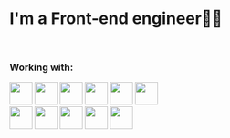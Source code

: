 # I'm a Front-end engineer🙋‍♂️
<br>

### Working with:

<img src="https://img.shields.io/badge/React-000000?style=flat-square&logo=React&logoColor=3DB7CC" height='40'/></a>
<img src="https://img.shields.io/badge/Redux-000000?style=flat-square&logo=Redux&logoColor=A566FF" height='40'/></a>
<img src="https://img.shields.io/badge/Javascript-000000?style=flat-square&logo=Javascript&logoColor=yellow" height='40'/></a>
<img src="https://img.shields.io/badge/Koa-black?style=flat-square&logo=Koa&logoColor=white" height='40'/></a>
<img src="https://img.shields.io/badge/Nodejs-black?style=flat-square&logo=Node.js&logoColor=2F9D27" height='40'/></a>
<img src="https://img.shields.io/badge/HTML-black?style=flat-square&logo=Html5&logoColor=F29661" height='40'/></a><br/>
<img src="https://img.shields.io/badge/MongoDB-black?style=flat-square&logo=Mongodb&logoColor=2F9D27" height='40'/></a>
<img src="https://img.shields.io/badge/CSS3-black?style=flat-square&logo=Css3&logoColor=yellow" height='40'/></a>
<img src="https://img.shields.io/badge/Typescript-black?style=flat-square&logo=Typescript&logoColor=blue" height='40'/></a>
<img src="https://img.shields.io/badge/Styledcomponents-black?style=flat-square&logo=Styledcomponents&logoColor=FFE08C" height='40'/></a>
<img src="https://img.shields.io/badge/AWS-black?style=flat-square&logo=amazon-aws&logoColor=white" height='40'/></a><br/>
<br>


<!--<img src="https://emojipedia-us.s3.dualstack.us-west-1.amazonaws.com/thumbs/120/apple/285/flag-south-korea_1f1f0-1f1f7.png" width='40'></a>
<img src="https://emojipedia-us.s3.dualstack.us-west-1.amazonaws.com/thumbs/120/apple/285/flag-united-states_1f1fa-1f1f8.png" width='40'></a>
<img src="https://emojipedia-us.s3.dualstack.us-west-1.amazonaws.com/thumbs/120/apple/285/flag-japan_1f1ef-1f1f5.png" width='40'></a>
<img src="https://emojipedia-us.s3.dualstack.us-west-1.amazonaws.com/thumbs/120/apple/285/flag-china_1f1e8-1f1f3.png" width='40'></a>--!>

